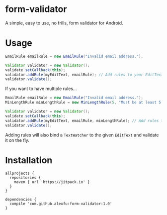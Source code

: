 # form-validator

A simple, easy to use, no frills, form validator for Android.

# Usage

```java
EmailRule emailRule = new EmailRule("Invalid email address.");

Validator validator = new Validator();
validate.setCallback(this);
validator.addRule(myEditText, emailRule); // Add rules to your EditText
validator.validate();
```

If you want to have multiple rules...

```java
EmailRule emailRule = new EmailRule("Invalid email address.");
MinLengthRule minLengthRule = new MinLengthRule(5, "Must be at least 5 characters long.")

Validator validator = new Validator();
validate.setCallback(this);
validator.addRule(myEditText, emailRule, minLengthRule); // Add rules to your EditText
validator.validate();
```

Adding rules will also bind a `TextWatcher` to the given `EditText` and validate it on the fly.

# Installation

```
allprojects {
  repositories {
    maven { url 'https://jitpack.io' }
  }
}

dependencies {
  compile 'com.github.alexfu:form-validator:1.0'
}
```
